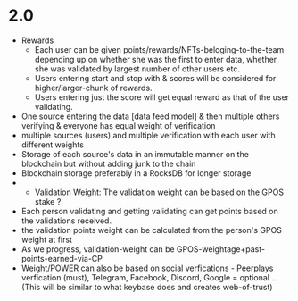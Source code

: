 # 2.0

* Rewards
  * Each user can be given points/rewards/NFTs-beloging-to-the-team depending up on whether she was the first to enter data, whether she was validated by largest number of other users etc.
  * Users entering start and stop with & scores will be considered for higher/larger-chunk of rewards.
  * Users entering just the score will get equal reward as that of the user validating.
* One source entering the data \[data feed model\] & then multiple others verifying & everyone has equal weight of verification
* multiple sources \(users\) and multiple verification with each user with different weights
* Storage of each source's data in an immutable manner on the blockchain but without adding junk to the chain
* Blockchain storage preferably in a RocksDB for longer storage
* * Validation Weight: The validation weight can be based on the GPOS stake ?
* Each person validating and getting validating can get points based on the validations received.
* the validation points weight can be calculated from the person's GPOS weight at first
* As we progress, validation-weight can be GPOS-weightage+past-points-earned-via-CP
* Weight/POWER can also be based on social verfications - Peerplays verfication \(must\), Telegram, Facebook, Discord, Google = optional ... \(This will be similar to what keybase does and creates web-of-trust\)

